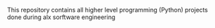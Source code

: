 This repository contains all higher level programming (Python) projects done during alx sorftware engineering
